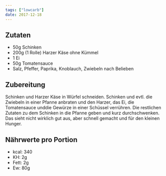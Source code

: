 ```yaml
---
tags: ["lowcarb"]
date: 2017-12-18
---
```


## Zutaten
- 50g Schinken
- 200g (1 Rolle) Harzer Käse ohne Kümmel
- 1 Ei
- 50g Tomatensauce
- Salz, Pfeffer, Paprika, Knoblauch, Zwiebeln nach Belieben

## Zubereitung
Schinken und Harzer Käse in Würfel schneiden.
Schinken und evtl. die Zwiebeln in einer Pfanne anbraten und den Harzer, das Ei, die Tomatensauce unddie Gewürze in einer Schüssel verrühren.
Die restlichen Zutaten zu dem Schinken in die Pfanne geben und kurz durchschwenken.
Das sieht nicht wirklich gut aus, aber schnell gemacht und für den kleinen Hunger.

## Nährwerte pro Portion
- kcal: 340
- KH:     2g
- Fett:   2g
- Ew:    80g
